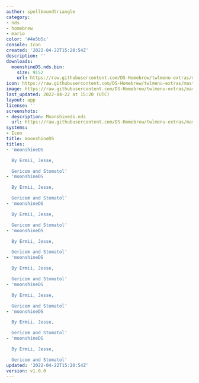 ```yaml
---
author: spellboundtriangle
category:
- nds
- homebrew
- mario
color: '#4e5b5c'
console: Icon
created: '2022-04-22T15:20:54Z'
description: ''
downloads:
  moonshineDS.nds.bin:
    size: 9152
    url: https://raw.githubusercontent.com/DS-Homebrew/twlmenu-extras/master/_nds/TWiLightMenu/icons/moonshineDS.nds.bin
icon: https://raw.githubusercontent.com/DS-Homebrew/twlmenu-extras/master/_nds/TWiLightMenu/icons/gif/moonshineDS.nds.gif
image: https://raw.githubusercontent.com/DS-Homebrew/twlmenu-extras/master/_nds/TWiLightMenu/icons/gif/moonshineDS.nds.gif
last_updated: 2022-04-22 at 15:20 (UTC)
layout: app
license: ''
screenshots:
- description: Moonshineds.nds
  url: https://raw.githubusercontent.com/DS-Homebrew/twlmenu-extras/master/_nds/TWiLightMenu/icons/gif/moonshineDS.nds.gif
systems:
- Icon
title: moonshineDS
titles:
- 'moonshineDS

  By Ermii, Jesse,

  Gericom and Stomatol'
- 'moonshineDS

  By Ermii, Jesse,

  Gericom and Stomatol'
- 'moonshineDS

  By Ermii, Jesse,

  Gericom and Stomatol'
- 'moonshineDS

  By Ermii, Jesse,

  Gericom and Stomatol'
- 'moonshineDS

  By Ermii, Jesse,

  Gericom and Stomatol'
- 'moonshineDS

  By Ermii, Jesse,

  Gericom and Stomatol'
- 'moonshineDS

  By Ermii, Jesse,

  Gericom and Stomatol'
- 'moonshineDS

  By Ermii, Jesse,

  Gericom and Stomatol'
updated: '2022-04-22T15:20:54Z'
version: v1.0.0
---
```

